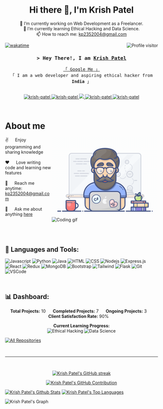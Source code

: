 <h1 align="center">Hi there 👋, I'm Krish Patel</h1>

<p align="center">
  🔭 I’m currently working on Web Development as a Freelancer.<br>
  🌱 I’m currently learning Ethical Hacking and Data Science.<br>
  📫 How to reach me: <a href="mailto:kp2352004@gmail.com">kp2352004@gmail.com</a>
</p>

<a href="https://komarev.com/ghpvc/?username=kp2354">
  <img align="right" src="https://komarev.com/ghpvc/?username=kp2354&label=Visitors&color=0e75b6&style=flat" alt="Profile visitor" />
</a>

[![wakatime](https://wakatime.com/badge/user/eebb3dd8-d9b2-40de-9b88-6fd6cac99dbc.svg)](https://wakatime.com/@eebb3dd8-d9b2-40de-9b88-6fd6cac99dbc)

<!-- Intro  -->
<h3 align="center">
        <samp>&gt; Hey There!, I am
                <b><a target="_blank" href="https://kpportfoliodata.netlify.app">Krish Patel</a></b>
        </samp>
</h3>

<p align="center"> 
  <samp>
    <a href="https://www.google.com/search?q=Krish+Patel">「 Google Me 」</a>
    <br>
    「 I am a web developer and aspiring ethical hacker from <b>India</b> 」
    <br>
    <br>
  </samp>
</p>

<p align="center">
 <a href="https://kpportfoliodata.netlify.app" target="blank">
  <img src="https://img.shields.io/badge/Website-DC143C?style=for-the-badge&logo=medium&logoColor=white" alt="krish-patel" />
 </a>
 <a href="https://linkedin.com/in/krish-patel-0b64ba272" target="_blank">
  <img src="https://img.shields.io/badge/LinkedIn-0077B5?style=for-the-badge&logo=linkedin&logoColor=white" alt="krish-patel"/>
 </a>
 <a href="https://twitter.com/" target="_blank">
  <img src="https://img.shields.io/badge/Twitter-1DA1F2?style=for-the-badge&logo=twitter&logoColor=white" />
 </a>
 <a href="https://instagram.com/" target="_blank">
  <img src="https://img.shields.io/badge/Instagram-fe4164?style=for-the-badge&logo=instagram&logoColor=white" alt="krish-patel" />
 </a> 
 <a href="https://facebook.com/" target="_blank">
  <img src="https://img.shields.io/badge/Facebook-20BEFF?&style=for-the-badge&logo=facebook&logoColor=white" alt="krish-patel"  />
  </a> 
</p>
<br />

<!-- About Section -->
 # About me
 
<p>
   <img align="right" width="350" src="https://raw.githubusercontent.com/kp2354/kp2354/main/programmer.gif" alt="Coding gif" />
<img align="right" width="350" src="/assets/programmer.gif" alt="Coding gif" />
  
 ✌️ &emsp; Enjoy programming and sharing knowledge<br/><br/>
 ❤️ &emsp; Love writing code and learning new features<br/><br/>
 📧 &emsp; Reach me anytime: kp2352004@gmail.com<br/><br/>
 💬 &emsp; Ask me about anything [here](https://github.com/kp2354/kp2354/issues)

</p>

<br/>
<br/>
<br/>

## 🧰 Languages and Tools:

![Javascript](https://img.shields.io/badge/Javascript-F0DB4F?style=for-the-badge&labelColor=black&logo=javascript&logoColor=F0DB4F)
![Python](https://img.shields.io/badge/Python-3776AB?style=for-the-badge&logo=python&logoColor=white)
![Java](https://img.shields.io/badge/Java-007396?style=for-the-badge&logo=java&logoColor=white)
![HTML](https://img.shields.io/badge/HTML5-E34F26?style=for-the-badge&logo=html5&logoColor=white)
![CSS](https://img.shields.io/badge/CSS3-1572B6?style=for-the-badge&logo=css3&logoColor=white)
![Nodejs](https://img.shields.io/badge/Nodejs-3C873A?style=for-the-badge&labelColor=black&logo=node.js&logoColor=3C873A)
![Express.js](https://img.shields.io/badge/Express.js-000000?style=for-the-badge&logo=express&logoColor=white)
![React](https://img.shields.io/badge/-React-61DBFB?style=for-the-badge&labelColor=black&logo=react&logoColor=61DBFB)
![Redux](https://img.shields.io/badge/Redux-593D88?style=for-the-badge&logo=redux&logoColor=white)
![MongoDB](https://img.shields.io/badge/MongoDB-4EA94B?style=for-the-badge&logo=mongodb&logoColor=white)
![Bootstrap](https://img.shields.io/badge/Bootstrap-563D7C?style=for-the-badge&logo=bootstrap&logoColor=white)
![Tailwind](https://img.shields.io/badge/Tailwind_CSS-092749?style=for-the-badge&logo=tailwindcss&logoColor=06B6D4&labelColor=000000)
![Flask](https://img.shields.io/badge/Flask-000000?style=for-the-badge&logo=flask&logoColor=white)
![Git](https://img.shields.io/badge/Git-F05032?style=for-the-badge&logo=git&logoColor=white)
![VSCode](https://img.shields.io/badge/Visual_Studio-0078d7?style=for-the-badge&logo=visual%20studio&logoColor=white)

<br/>

## 📊 Dashboard:

<p align="center">
  <b>Total Projects:</b> 10 &nbsp;&nbsp;&nbsp;&nbsp;
  <b>Completed Projects:</b> 7 &nbsp;&nbsp;&nbsp;&nbsp;
  <b>Ongoing Projects:</b> 3 &nbsp;&nbsp;&nbsp;&nbsp;
  <b>Client Satisfaction Rate:</b> 90% &nbsp;&nbsp;&nbsp;&nbsp;
</p>

<p align="center">
  <b>Current Learning Progress:</b><br/>
  <img src="https://progress-bar.dev/40/?title=Ethical%20Hacking&color=babaca" alt="Ethical Hacking"/>
  <img src="https://progress-bar.dev/30/?title=Data%20Science&color=baacaa" alt="Data Science"/>
</p>


<p align="left">
  <a href="https://github.com/kp2354?tab=repositories" target="_blank"><img alt="All Repositories" title="All Repositories" src="https://img.shields.io/badge/-All%20Repos-2962FF?style=for-the-badge&logo=koding&logoColor=white"/></a>
</p>

<br/>
<hr/>
<br/>

<p align="center">
  <a href="https://github.com/kp2354">
    <img src="https://github-readme-streak-stats.herokuapp.com/?user=kp2354&theme=radical&border=7F3FBF&background=0D1117" alt="Krish Patel's GitHub streak"/>
  </a>
</p>

<p align="center">
  <a href="https://github.com/kp2354">
    <img src="https://github-profile-summary-cards.vercel.app/api/cards/profile-details?username=kp2354&theme=radical" alt="Krish Patel's GitHub Contribution"/>
  </a>
</p>

<a> 
    <a href="https://github.com/kp2354"><img alt="Krish Patel's Github Stats" src="https://denvercoder1-github-readme-stats.vercel.app/api?username=kp2354&show_icons=true&count_private=true&theme=react&border_color=7F3FBF&bg_color=0D1117&title_color=F85D7F&icon_color=F8D866" height="192px" width="49.5%"/></a>
  <a href="https://github.com/kp2354"><img alt="Krish Patel's Top Languages" src="https://denvercoder1-github-readme-stats.vercel.app/api/top-langs/?username=kp2354&langs_count=8&layout=compact&theme=react&border_color=7F3FBF&bg_color=0D1117&title_color=F85D7F&icon_color=F8D866" height="192px" width="49.5%"/></a>
  <br/>
</a>

![Krish Patel's Graph](https://github-readme-activity-graph.vercel.app/graph?username=kp2354&custom_title=Krish%20Patel's%20GitHub%20Activity%20Graph&bg_color=0D1117&color=7F3FBF&line=7F3FBF&point=7F3FBF&area_color=FFFFFF&title_color=FFFFFF&area=true)
